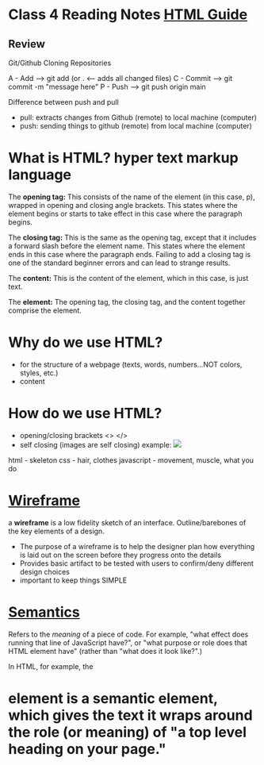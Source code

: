 # Class 4 Reading Notes [HTML Guide](https://developer.mozilla.org/en-US/docs/Learn/Getting_started_with_the_web/HTML_basics)
## Review
Git/Github
Cloning
Repositories

A - Add --> git add <filename> (or . <-- adds all changed files)
C - Commit --> git commit -m "message here" 
P - Push --> git push origin main
  
Difference between push and pull
  - pull: extracts changes from Github (remote) to local machine (computer)
  - push: sending things to github (remote) from local machine (computer)

  # What is HTML? hyper text markup language
  
  The **opening tag:** This consists of the name of the element (in this case, p), wrapped in opening and closing angle brackets. This states where the element begins or starts to take effect in this case where the paragraph begins.
  
  The **closing tag:** This is the same as the opening tag, except that it includes a forward slash before the element name. This states where the element ends in this case where the paragraph ends. Failing to add a closing tag is one of the standard beginner errors and can lead to strange results.
  
  The **content:** This is the content of the element, which in this case, is just text.
  
  The **element:** The opening tag, the closing tag, and the content together comprise the element.
  
  # Why do we use HTML?
  - for the structure of a webpage (texts, words, numbers...NOT colors, styles, etc.)
  - content
  
  # How do we use HTML?
  - opening/closing brackets <> </>
  - self closing (images are self closing) 
  example: <img src="url"/>

  html - skeleton
  css - hair, clothes
  javascript - movement, muscle, what you do

  # [Wireframe](https://careerfoundry.com/en/blog/ux-design/how-to-create-your-first-wireframe/)
  a **wireframe** is a low fidelity sketch of an interface. Outline/barebones of the key elements of a design.
  
  - The purpose of a wireframe is to help the designer plan how everything is laid out on the screen before they progress onto the details
  - Provides basic artifact to be tested with users to confirm/deny different design choices
  - important to keep things SIMPLE
  
  # [Semantics](https://developer.mozilla.org/en-US/docs/Glossary/Semantics)
  
 Refers to the *meaning* of a piece of code. For example, "what effect does running that line of JavaScript have?", or "what purpose or role does that HTML element have" (rather than "what does it look like?".)
  
  In HTML, for example, the <h1> element is a semantic element, which gives the text it wraps around the role (or meaning) of "a top level heading on your page."
  
  
